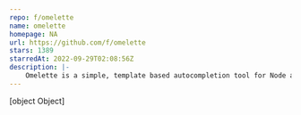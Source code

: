 ```yaml
---
repo: f/omelette
name: omelette
homepage: NA
url: https://github.com/f/omelette
stars: 1389
starredAt: 2022-09-29T02:08:56Z
description: |-
    Omelette is a simple, template based autocompletion tool for Node and Deno projects with super easy API. (For Bash, Zsh and Fish)
---
```


[object Object]
